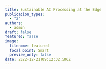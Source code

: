 ```yaml
---
title: Sustainable AI Processing at the Edge
publication_types:
  - "2"
authors:
  - admin
draft: false
featured: false
image:
  filename: featured
  focal_point: Smart
  preview_only: false
date: 2022-12-21T09:12:32.506Z
---
```

